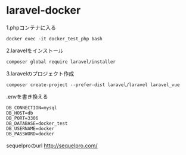 # laravel-docker

1.phpコンテナに入る
```
docker exec -it docker_test_php bash
```

2.laravelをインストール
```
composer global require laravel/installer
```

3.laravelのプロジェクト作成
```
composer create-project --prefer-dist laravel/laravel laravel_vue
```

.envを書き換える
```
DB_CONNECTION=mysql
DB_HOST=db
DB_PORT=3306
DB_DATABASE=docker_test
DB_USERNAME=docker
DB_PASSWORD=docker
```

sequelproのurl http://sequelpro.com/
